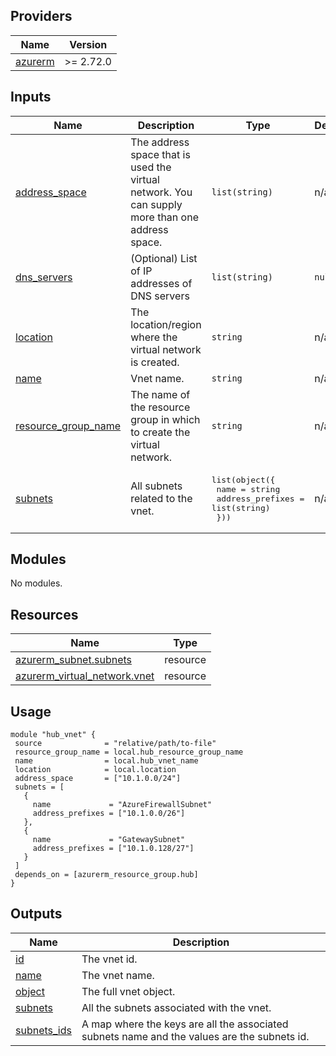 ## Providers

| Name | Version |
|------|---------|
| <a name="provider_azurerm"></a> [azurerm](#provider\_azurerm) | >= 2.72.0 |
## Inputs

| Name | Description | Type | Default | Required |
|------|-------------|------|---------|:--------:|
| <a name="input_address_space"></a> [address\_space](#input\_address\_space) | The address space that is used the virtual network. You can supply more than one address space. | `list(string)` | n/a | yes |
| <a name="input_dns_servers"></a> [dns\_servers](#input\_dns\_servers) | (Optional) List of IP addresses of DNS servers | `list(string)` | `null` | no |
| <a name="input_location"></a> [location](#input\_location) | The location/region where the virtual network is created. | `string` | n/a | yes |
| <a name="input_name"></a> [name](#input\_name) | Vnet name. | `string` | n/a | yes |
| <a name="input_resource_group_name"></a> [resource\_group\_name](#input\_resource\_group\_name) | The name of the resource group in which to create the virtual network. | `string` | n/a | yes |
| <a name="input_subnets"></a> [subnets](#input\_subnets) | All subnets related to the vnet. | <pre>list(object({<br>    name             = string<br>    address_prefixes = list(string)<br>  }))</pre> | n/a | yes |
## Modules

No modules.
## Resources

| Name | Type |
|------|------|
| [azurerm_subnet.subnets](https://registry.terraform.io/providers/hashicorp/azurerm/latest/docs/resources/subnet) | resource |
| [azurerm_virtual_network.vnet](https://registry.terraform.io/providers/hashicorp/azurerm/latest/docs/resources/virtual_network) | resource |
## Usage
 ```hcl
module "hub_vnet" {
  source              = "relative/path/to-file"
  resource_group_name = local.hub_resource_group_name
  name                = local.hub_vnet_name
  location            = local.location
  address_space       = ["10.1.0.0/24"]
  subnets = [
    {
      name             = "AzureFirewallSubnet"
      address_prefixes = ["10.1.0.0/26"]
    },
    {
      name             = "GatewaySubnet"
      address_prefixes = ["10.1.0.128/27"]
    }
  ]
  depends_on = [azurerm_resource_group.hub]
}
 ```
## Outputs

| Name | Description |
|------|-------------|
| <a name="output_id"></a> [id](#output\_id) | The vnet id. |
| <a name="output_name"></a> [name](#output\_name) | The vnet name. |
| <a name="output_object"></a> [object](#output\_object) | The full vnet object. |
| <a name="output_subnets"></a> [subnets](#output\_subnets) | All the subnets associated with the vnet. |
| <a name="output_subnets_ids"></a> [subnets\_ids](#output\_subnets\_ids) | A map where the keys are all the associated subnets name and the values are the subnets id. |
